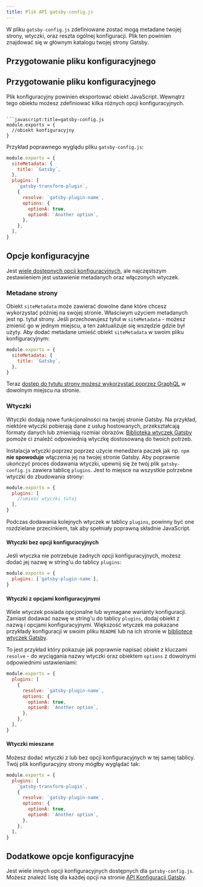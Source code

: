 ```yaml
---
title: Plik API gatsby-config.js
---
```


W pliku `gatsby-config.js` zdefiniowane zostać mogą metadane twojej strony, wtyczki, oraz reszta ogólnej konfiguracji. Plik ten powinien znajdować się w głównym katalogu twojej strony Gatsby.

## Przygotowanie pliku konfiguracyjnego

## Przygotowanie pliku konfiguracyjnego

Plik konfiguracyjny powinien eksportować obiekt JavaScript.  Wewnątrz tego obiektu możesz zdefiniować kilka różnych opcji konfiguracyjnych.
```

```javascript:title=gatsby-config.js
module.exports = {
  //obiekt konfiguracyjny
}
```

Przykład poprawnego wyglądu pliku `gatsby-config.js`:

```javascript:title=gatsby-config.js
module.exports = {
  siteMetadata: {
    title: `Gatsby`,
  },
  plugins: [
    `gatsby-transform-plugin`,
    {
      resolve: `gatsby-plugin-name`,
      options: {
        optionA: true,
        optionB: `Another option`,
      },
    },
  ],
}
```

## Opcje konfiguracyjne

Jest [wiele dostępnych opcji konfiguracyjnych](/docs/gatsby-config), ale najczęstszym zestawieniem jest ustawienie metadanych oraz włączonych wtyczek.

### Metadane strony

Obiekt `siteMetadata` może zawierać dowolne dane które chcesz wykorzystać później na swojej stronie. Właściwym użyciem metadanych jest np. tytuł strony. Jeśli przechowujesz tytuł w `siteMetadata` - możesz zmienić go w jednym miejscu, a ten zaktualizuje się wszędzie gdzie był użyty. Aby dodać metadane umieść obiekt `siteMetadata` w swoim pliku konfiguracyjnym:

```javascript:title=gatsby-config.js
module.exports = {
  siteMetadata: {
    title: `Gatsby`,
  },
}
```

Teraz [dostęp do tytułu strony możesz wykorzystać poprzez GraphQL](/tutorial/part-four/#your-first-graphql-query) w dowolnym miejscu na stronie.

### Wtyczki

Wtyczki dodają nowe funkcjonalności na twojej stronie Gatsby. Na przykład, niektóre wtyczki pobierają dane z usług hostowanych, przekształcają formaty danych lub zmieniają rozmiar obrazów. [Biblioteka wtyczek Gatsby](/plugins) pomoże ci znaleźć odpowiednią wtyczkę dostosowaną do twoich potrzeb.

Instalacja wtyczki poprzez poprzez użycie menedżera paczek jak np. `npm` **nie spowoduje** włączenia jej na twojej stronie Gatsby. Aby poprawnie ukończyć proces dodawania wtyczki, upewnij się że twój plik `gatsby-config.js` zawiera tablicę `plugins`. Jest to miejsce na wszystkie potrzebne wtyczki do zbudowania strony:

```javascript:title=gatsby-config.js
module.exports = {
  plugins: [
    //umieść wtyczki tutaj
  ],
}
```

Podczas dodawania kolejnych wtyczek w tablicy `plugins`, powinny być one rozdzielane przecinkiem, tak aby spełniały poprawną składnie JavaScript.

#### Wtyczki bez opcji konfiguracyjnych

Jeśli wtyczka nie potrzebuje żadnych opcji konfiguracyjnych, możesz dodać jej nazwę w string'u do tablicy `plugins`:

```javascript:title=gatsby-config.js
module.exports = {
  plugins: [`gatsby-plugin-name`],
}
```

#### Wtyczki z opcjami konfiguracyjnymi

Wiele wtyczek posiada opcjonalne lub wymagane warianty konfiguracji. Zamiast dodawać nazwę w string'u do tablicy `plugins`, dodaj obiekt z nazwą i opcjami konfiguracyjnymi. Większość wtyczek ma pokazane przykłady konfiguracji w swoim pliku `README` lub na ich stronie w [bibliotece wtyczek Gatsby](/plugins).

To jest przykład który pokazuje jak poprawnie napisać obiekt z kluczami `resolve` - do wyciągania nazwy wtyczki oraz obiektem `options` z dowolnymi odpowiednimi ustawieniami:

```javascript:title=gatsby-config.js
module.exports = {
  plugins: [
    {
      resolve: `gatsby-plugin-name`,
      options: {
        optionA: true,
        optionB: `Another option`,
      },
    },
  ],
}
```

#### Wtyczki mieszane

Możesz dodać wtyczki z lub bez opcji konfiguracyjnych w tej samej tablicy. Twój plik konfiguracyjny strony mógłby wyglądać tak:

```javascript:title=gatsby-config.js
module.exports = {
  plugins: [
    `gatsby-transform-plugin`,
    {
      resolve: `gatsby-plugin-name`,
      options: {
        optionA: true,
        optionB: `Another option`,
      },
    },
  ],
}
```

## Dodatkowe opcje konfiguracyjne

Jest wiele innych opcji konfiguracyjnych dostępnych dla `gatsby-config.js`. Możesz znaleźć listę dla każdej opcji na stronie [API Konfiguracji Gatsby](/docs/gatsby-config/).
